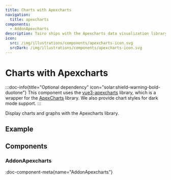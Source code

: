 ```yaml
---
title: Charts with Apexcharts
navigation:
  title: apexcharts
components:
  - AddonApexcharts
description: Tairo ships with the Apexcharts data visualization library customized for Vue and Nuxt. Use the component to render charts and graphs.
icon:
  src: /img/illustrations/components/apexcharts-icon.svg
  srcDark: /img/illustrations/components/apexcharts-icon.svg
---
```


# Charts with Apexcharts

:::doc-info{title="Optional dependency" icon="solar:shield-warning-bold-duotone"}
This component uses the [vue3-apexcharts](https://github.com/apexcharts/vue3-apexcharts) library, which is a wrapper for the [ApexCharts](https://apexcharts.com/) library. We also provide chart styles for dark mode support.
:::

Display charts and graphs with the Apexcharts library.

## Example

<!-- demo: #examples/apexcharts/base -->

## Components

### AddonApexcharts

:doc-component-meta{name="AddonApexcharts"}
